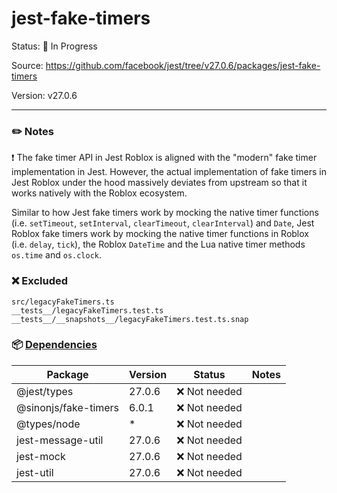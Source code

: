 # jest-fake-timers

Status: :hammer: In Progress

Source: https://github.com/facebook/jest/tree/v27.0.6/packages/jest-fake-timers

Version: v27.0.6

---

### :pencil2: Notes
:exclamation: The fake timer API in Jest Roblox is aligned with the "modern" fake timer implementation in Jest. However, the actual implementation of fake timers in Jest Roblox under the hood massively deviates from upstream so that it works natively with the Roblox ecosystem.

Similar to how Jest fake timers work by mocking the native timer functions (i.e. `setTimeout`, `setInterval`, `clearTimeout`, `clearInterval`) and `Date`, Jest Roblox fake timers work by mocking the native timer functions in Roblox (i.e. `delay`, `tick`), the Roblox `DateTime` and the Lua native timer methods `os.time` and `os.clock`.

### :x: Excluded
```
src/legacyFakeTimers.ts
__tests__/legacyFakeTimers.test.ts
__tests__/__snapshots__/legacyFakeTimers.test.ts.snap
```

### :package: [Dependencies](https://github.com/facebook/jest/blob/v27.0.6/packages/jest-fake-timers/package.json)
| Package | Version | Status | Notes |
| - | - | - | - |
| @jest/types | 27.0.6 |:x: Not needed | |
| @sinonjs/fake-timers | 6.0.1 |:x: Not needed | |
| @types/node | * |:x: Not needed | |
| jest-message-util | 27.0.6 | :x: Not needed | |
| jest-mock | 27.0.6 | :x: Not needed | |
| jest-util | 27.0.6 |:x: Not needed | |